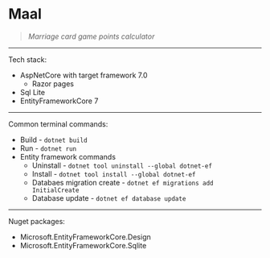# Maal
> *Marriage card game points calculator*
---
Tech stack:
- AspNetCore with target framework 7.0
    - Razor pages
- Sql Lite
- EntityFrameworkCore 7
---
Common terminal commands:
- Build - `dotnet build`
- Run - `dotnet run`
- Entity framework commands
    - Uninstall - `dotnet tool uninstall --global dotnet-ef`
    - Install - `dotnet tool install --global dotnet-ef`
    - Databaes migration create - `dotnet ef migrations add InitialCreate`
    - Database update - `dotnet ef database update`
---
Nuget packages:
- Microsoft.EntityFrameworkCore.Design
- Microsoft.EntityFrameworkCore.Sqlite